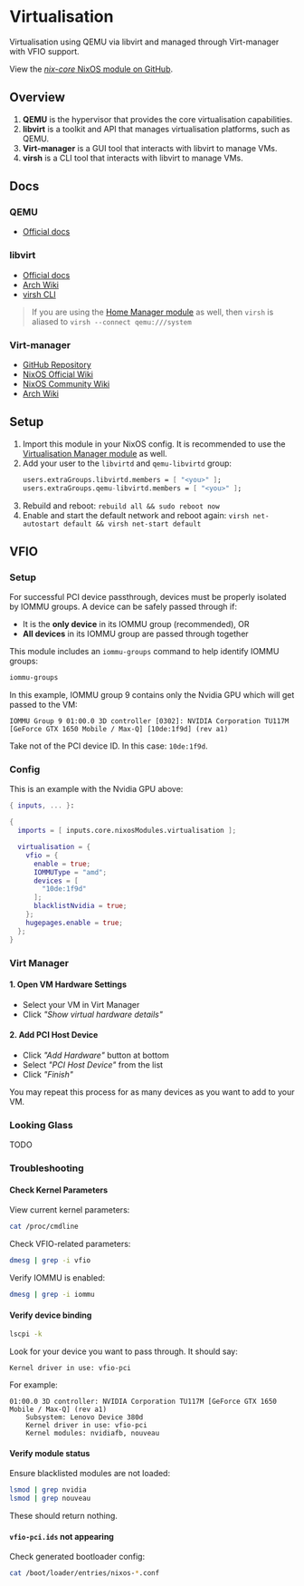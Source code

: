 # Virtualisation

Virtualisation using QEMU via libvirt and managed through Virt-manager with VFIO support.

View the [*nix-core* NixOS module on GitHub](https://github.com/sid115/nix-core/tree/master/modules/nixos/virtualisation).

## Overview

1. **QEMU** is the hypervisor that provides the core virtualisation capabilities.
1. **libvirt** is a toolkit and API that manages virtualisation platforms, such as QEMU.
1. **Virt-manager** is a GUI tool that interacts with libvirt to manage VMs.
1. **virsh** is a CLI tool that interacts with libvirt to manage VMs.

## Docs

### QEMU

- [Official docs](https://www.qemu.org/docs/master/)

### libvirt

- [Official docs](https://libvirt.org/docs.html)
- [Arch Wiki](https://wiki.archlinux.org/title/Libvirt)
- [virsh CLI](https://www.libvirt.org/manpages/virsh.html)

> If you are using the [Home Manager module](../home/virtualisation.md) as well, then `virsh` is aliased to `virsh --connect qemu:///system`

### Virt-manager

- [GitHub Repository](https://github.com/virt-manager/virt-manager)
- [NixOS Official Wiki](https://wiki.nixos.org/wiki/Virt-manager)
- [NixOS Community Wiki](https://nixos.wiki/wiki/Virt-manager)
- [Arch Wiki](https://wiki.archlinux.org/title/Virt-manager)

## Setup

1. Import this module in your NixOS config. It is recommended to use the [Virtualisation Manager module](../home/virtualisation.md) as well.
1. Add your user to the `libvirtd` and `qemu-libvirtd` group:
    ```nix
    users.extraGroups.libvirtd.members = [ "<you>" ];
    users.extraGroups.qemu-libvirtd.members = [ "<you>" ];
    ```
1. Rebuild and reboot: `rebuild all && sudo reboot now`
1. Enable and start the default network and reboot again: `virsh net-autostart default && virsh net-start default`

## VFIO

### Setup

For successful PCI device passthrough, devices must be properly isolated by IOMMU groups. A device can be safely passed through if:
- It is the **only device** in its IOMMU group (recommended), OR
- **All devices** in its IOMMU group are passed through together

This module includes an `iommu-groups` command to help identify IOMMU groups:

```bash
iommu-groups
```

In this example, IOMMU group 9 contains only the Nvidia GPU which will get passed to the VM:

```
IOMMU Group 9 01:00.0 3D controller [0302]: NVIDIA Corporation TU117M [GeForce GTX 1650 Mobile / Max-Q] [10de:1f9d] (rev a1)
```

Take not of the PCI device ID. In this case: `10de:1f9d`.

### Config

This is an example with the Nvidia GPU above:

```nix
{ inputs, ... }:

{
  imports = [ inputs.core.nixosModules.virtualisation ];

  virtualisation = {
    vfio = {
      enable = true;
      IOMMUType = "amd";
      devices = [
        "10de:1f9d"
      ];
      blacklistNvidia = true;
    };
    hugepages.enable = true;
  };
}
```

### Virt Manager

#### 1. Open VM Hardware Settings

- Select your VM in Virt Manager
- Click *"Show virtual hardware details"*

#### 2. Add PCI Host Device

- Click *"Add Hardware"* button at bottom
- Select *"PCI Host Device"* from the list
- Click *"Finish"*

You may repeat this process for as many devices as you want to add to your VM.

### Looking Glass

TODO

### Troubleshooting

#### Check Kernel Parameters

View current kernel parameters:

```bash
cat /proc/cmdline
```

Check VFIO-related parameters:

```bash
dmesg | grep -i vfio
```

Verify IOMMU is enabled:

```bash
dmesg | grep -i iommu
```

#### Verify device binding

```bash
lscpi -k
```

Look for your device you want to pass through. It should say:

```
Kernel driver in use: vfio-pci
```

For example:

```
01:00.0 3D controller: NVIDIA Corporation TU117M [GeForce GTX 1650 Mobile / Max-Q] (rev a1)
	Subsystem: Lenovo Device 380d
	Kernel driver in use: vfio-pci
	Kernel modules: nvidiafb, nouveau
```

#### Verify module status

Ensure blacklisted modules are not loaded:

```bash
lsmod | grep nvidia
lsmod | grep nouveau
```

These should return nothing.

#### `vfio-pci.ids` not appearing

Check generated bootloader config:

```bash
cat /boot/loader/entries/nixos-*.conf
```
